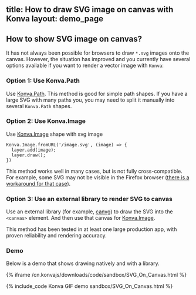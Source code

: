 title: How to draw SVG image on canvas with Konva
layout: demo_page
---

## How to show SVG image on canvas?

It has not always been possible for browsers to draw `*.svg` images onto the canvas. However, the situation has improved and you currently have several options available if you want to render a vector image with `Konva`:

### Option 1: Use Konva.Path
Use [Konva.Path](/docs/shapes/Path.html). This method is good for simple path shapes. If you have a large SVG with many paths you, you may need to split it manually into several `Konva.Path` shapes.

### Option 2: Use Konva.Image
Use [Konva.Image](/docs/shapes/Image.html) shape with svg image
```
Konva.Image.fromURL('/image.svg', (image) => {
  layer.add(image);
  layer.draw();
})
```
This method works well in many cases, but is not fully cross-compatible. For example, some SVG may not be visible in the Firefox browser ([there is a workaround for that case](https://github.com/konvajs/konva/issues/677#issuecomment-504596837)).

### Option 3: Use an external library to render SVG to canvas
Use an external library (for example, [canvg](https://github.com/canvg/canvg)) to draw the SVG into the `<canvas>` element. And then use that canvas for [Konva.Image](/docs/shapes/Image.html). 

This method has been tested in at least one large production app, with proven reliability and rendering accuracy. 

### Demo
Below is a demo that shows drawing natively and with a library.

{% iframe /cn.konvajs/downloads/code/sandbox/SVG_On_Canvas.html %}

{% include_code Konva GIF demo sandbox/SVG_On_Canvas.html %}
